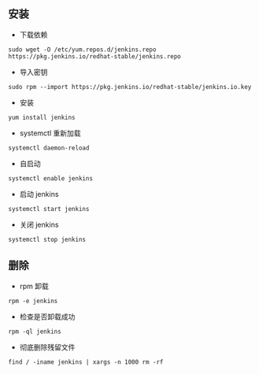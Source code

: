 ## 安装

- 下载依赖

```shell
sudo wget -O /etc/yum.repos.d/jenkins.repo https://pkg.jenkins.io/redhat-stable/jenkins.repo
```

- 导入密钥

```shell
sudo rpm --import https://pkg.jenkins.io/redhat-stable/jenkins.io.key
```

- 安装

```shell
yum install jenkins 
```

- systemctl 重新加载

```shell
systemctl daemon-reload
```

- 自启动

```shell
systemctl enable jenkins
```

- 启动 jenkins

```shell
systemctl start jenkins
```

- 关闭 jenkins

```shell
systemctl stop jenkins
```

## 删除

- rpm 卸载

```shell
rpm -e jenkins
```

- 检查是否卸载成功

```shell
rpm -ql jenkins
```

- 彻底删除残留文件

```shell
find / -iname jenkins | xargs -n 1000 rm -rf
```
